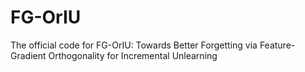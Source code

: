 # FG-OrIU
The official code for FG-OrIU: Towards Better Forgetting via Feature-Gradient Orthogonality for Incremental Unlearning

